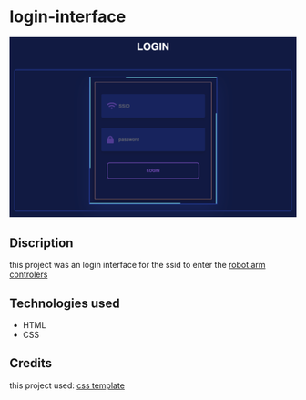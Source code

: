 # login-interface

<img src="login-interface.png">

## Discription
this project was an login interface for the ssid to enter the [robot arm controlers](https://github.com/shoqkhalidd/Robot-Arm-controllers)

## Technologies used 
- HTML
- CSS

## Credits

this project used: [css template](https://codepen.io/uiswarup/pen/RBByzW)
